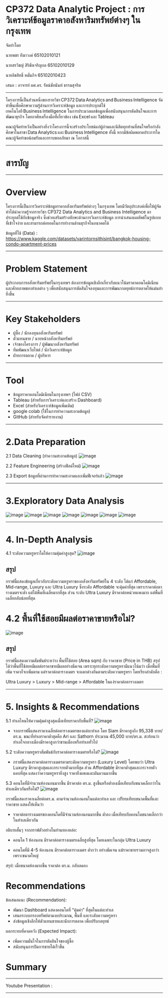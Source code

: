 # CP372 Data Analytic Project : การวิเคราะห์ข้อมูลราคาอสังหาริมทรัพย์ต่างๆ ในกรุงเทพ

จัดทำโดย

นายพชร ทีฆาวงค์ 65102010121

นายสรวิชญ์ สิริชัยเจริญกล 65102010129

นายลิขสิทธิ์ หมั่นกิจ 65102010423

เสนอ : อาจารย์ ผศ.ดร. รัตน์ชัยนันท์ ธรรมสุจริต

---

โครงการนี้เป็นส่วนหนึ่งของรายวิชา CP372 Data Analytics and Business Intelligence จัดทำขึ้นเพื่อศึกษาความรู้ด้านการวิเคราะห์ข้อมูล และการประยุกต์ใช้เทคโนโลยี Business Intelligence ในการประมวลผลข้อมูลเพื่อสนับสนุนการตัดสินใจและการพัฒนาธุรกิจ โดยอาศัยเครื่องมือที่เกี่ยวข้อง เช่น Excel และ Tableau

คณะผู้จัดทำหวังเป็นอย่างยิ่งว่าโครงการนี้จะสร้างประโยชน์แก่ผู้อ่านและนิสิตทุกท่านที่สนใจหรือกำลังศึกษาในสาขา Data Analytics และ Business Intelligence ทั้งนี้ หากมีข้อผิดพลาดประการใด คณะผู้จัดทำขอน้อมรับและกราบขออภัยมา ณ โอกาสนี้

---
# สารบัญ

---
# Overview

โครงการนี้เป็นการวิเคราะห์ข้อมูลราคาอสังหาริมทรัพย์ต่างๆ ในกรุงเทพ โดยมีวัตถุประสงค์เพื่อให้ผู้จัดทำได้นำความรู้จากรายวิชา CP372 Data Analytics and Business Intelligence มาประยุกต์ใช้กับข้อมูลจริง ซึ่งช่วยเสริมสร้างทักษะด้านการวิเคราะห์ข้อมูล การนำเสนอผลลัพธ์ในรูปแบบที่เข้าใจง่าย และสามารถต่อยอดในการทำงานด้านธุรกิจในอนาคตได้

ข้อมูลที่ใช้ (Data) : https://www.kaggle.com/datasets/varintornsithisint/bangkok-housing-condo-apartment-prices

---
# Problem Statement
ผู้ประกอบการอสังหาริมทรัพย์ในกรุงเทพฯ ต้องการข้อมูลเชิงลึกเกี่ยวกับแนวโน้มราคาคอนโดมิเนียมและศักยภาพของทำเลต่าง ๆ เพื่อสนับสนุนการตัดสินใจลงทุนและการพัฒนากลยุทธ์การตลาดให้แม่นยำยิ่งขึ้น

---
# Key Stakeholders
- ผู้ซื้อ / นักลงทุนอสังหาริมทรัพย์
- ตัวแทนขาย / นายหน้าอสังหาริมทรัพย์
- เจ้าของโครงการ / ผู้พัฒนาอสังหาริมทรัพย์
- ทีมพัฒนาเว็บไซต์ / นักวิเคราะห์ข้อมูล
- ฝ่ายการตลาด / ผู้บริหาร
 
---
# Tool
- ข้อมูลราคาคอนโดมิเนียมในกรุงเทพฯ (ไฟล์ CSV) 
- Tableau (สำหรับการวิเคราะห์และสร้าง Dashboard)
- Excel (สำหรับวิเคราะห์ข้อมูลเพิ่มเติม) 
- google colab (ใช้ในการทำความสะอาดข้อมูล)
- GitHub (สำหรับจัดทำรายงาน)

---
# 2.Data Preparation

2.1 Data Cleaning (ทำความสะอาดข้อมูล)
![image](https://github.com/user-attachments/assets/a76c8dfc-e9b1-4462-8d5e-927971d10075)

2.2 Feature Engineering (สร้างฟิลด์ใหม่)
![image](https://github.com/user-attachments/assets/984102ec-a41a-446d-8f53-cccc355bdbd0)

2.3 Export ข้อมูลที่ผ่านการทำความสะอาดและเพิ่มฟีเจอร์แล้ว
![image](https://github.com/user-attachments/assets/6d0f9bc3-2972-4601-a2a7-f76fb0c0f1c5)

---
# 3.Exploratory Data Analysis
![image](https://github.com/user-attachments/assets/972c0208-9044-40ca-94b9-3e50d9e2dd6f)
![image](https://github.com/user-attachments/assets/b89d7a4a-81f6-4204-ad72-1d7bb2322103)
![image](https://github.com/user-attachments/assets/408c948b-96ad-4c54-a7df-ad6365856956)
![image](https://github.com/user-attachments/assets/5e98c47d-9391-43c8-a84f-18cf72d3b2c9)
![image](https://github.com/user-attachments/assets/3517cd96-3a40-4b14-b7dd-28f371ad925e)
![image](https://github.com/user-attachments/assets/f4fa3edc-ea97-46ac-88dd-ab954f1c3795)
![image](https://github.com/user-attachments/assets/b6b31cb8-53fc-43c8-85f2-20ab54212773)


---
# 4. In-Depth Analysis

4.1 ระดับความหรูหราใดให้ความคุ้มค่าสูงสุด?
![image](https://github.com/user-attachments/assets/6fd587b5-061a-408c-b806-0cb703cf6781)

## สรุป

กราฟนี้แสดงข้อมูลเกี่ยวกับระดับความหรูหราของอสังหาริมทรัพย์ใน 4 ระดับ ได้แก่ Affordable, Mid-range, Luxury และ Ultra Luxury ซึ่งระดับ Affordable จะคุ้มค่าที่สุด เพราะราคาต่อตารางเมตรจะต่ำ แต่ได้พื้นที่เฉลี่ยมากที่สุด
ส่วน ระดับ Ultra Luxury มีราคาต่อหน่วยแพงมาก แต่พื้นที่เฉลี่ยกลับน้อยที่สุด

# 4.2 พื้นที่ใช้สอยมีผลต่อราคาขายหรือไม่?
![image](https://github.com/user-attachments/assets/3ccbe988-4a7d-48df-a6e1-0985959616ad)

## สรุป
กราฟนี้แสดงความสัมพันธ์ระหว่าง พื้นที่ใช้สอย (Area sqm) กับ ราคาขาย (Price in THB) สรุปได้ว่าพื้นที่ใช้สอยมีผลต่อราคาขายมีผลอย่างชัดเจน เพราะทุกระดับความหรูหรามีแนวโน้มว่า เมื่อพื้นที่เพิ่ม ราคาก็จะเพิ่มตาม แต่ราคาต่อตารางเมตร จะแตกต่างกันตามระดับความหรูหรา 
โดยเรียงลำดับคือ : 

Ultra Luxury > Luxury > Mid-range > Affordable ในแง่ราคาต่อตารางเมตร

---
# 5. Insights & Recommendations

5.1 ทำเลไหนให้ความคุ้มค่าสูงสุดเมื่อเทียบราคากับพื้นที่?
![image](https://github.com/user-attachments/assets/a0f1be2e-4c9d-4731-b0f9-954b2ba27529)

- จากกราฟนี้แสดงราคาเฉลี่ยต่อตารางเมตรของแต่ละทำเล โดย Siam มีราคาสูงถึง 95,338 บาท/ตร.ม. ขณะที่ทำเลราคาต่ำสุดคือ Ari และ Sathorn ประมาณ 45,000 บาท/ตร.ม. สะท้อนว่าทำเลใจกลางเมืองมีราคาสูงกว่าชานเมืองหรือทำเลทั่วไป

5.2 ระดับความหรูหราสัมพันธ์กับราคาต่อตารางเมตรหรือไม่?
![image](https://github.com/user-attachments/assets/06fb39d4-73ef-46c2-9687-6063cefaa0dc)

- กราฟนี้แสดงราคาต่อตารางเมตรตามระดับความหรูหรา (Luxury Level) โดยพบว่า Ultra Luxury มีราคาสูงสุดและกระจายตัวมากที่สุด ส่วน Affordable มีราคาต่ำสุดและกระจายตัวแคบที่สุด แสดงว่าความหรูหรายิ่งสูง ราคายิ่งแพงและผันผวนมากขึ้น

5.3 คอนโดที่มีจำนวนห้องนอนมากขึ้น มีราคาต่อ ตร.ม. สูงขึ้นหรือต่ำลงเมื่อเทียบกับขนาดเล็กกว่าในทำเลเดียวกันหรือไม่?
![image](https://github.com/user-attachments/assets/b9909b70-1353-4008-ab92-980a17e98e53)


กราฟนี้แสดงราคาเฉลี่ยต่อตร.ม. ตามจำนวนห้องนอนในแต่ละทำเล และ เปรียบเทียบขนาดพื้นที่และราคาขาย แสดงให้เห็นว่า
- ราคาต่อตารางเมตรของคอนโดที่มีจำนวนห้องนอนมากขึ้น ต่ำลง เมื่อเทียบกับคอนโดขนาดเล็กกว่าในทำเลเดียวกัน

อธิบายสั้นๆ จากกราฟตัวอย่างในย่านทองหล่อ:

- คอนโด 1 ห้องนอน มีราคาต่อตารางเมตรเฉลี่ยสูงที่สุด โดยเฉพาะในกลุ่ม Ultra Luxury

- คอนโดที่มี 4-5 ห้องนอน มีราคาต่อตารางเมตร ต่ำกว่า อย่างชัดเจน แม้ราคาขายรวมอาจสูงกว่าเพราะขนาดใหญ่

สรุป: เมื่อขนาดห้องมากขึ้น ราคาต่อ ตร.ม. กลับลดลง

# Recommendations
ข้อเสนอแนะ (Recommendation):
- พัฒนา Dashboard แสดงคอนโดที่ “คุ้มค่า” ที่สุดในแต่ละทำเล
- เสนอระบบกรองทรัพย์ตามงบประมาณ, พื้นที่ และระดับความหรูหรา
- ส่งข้อมูลเชิงลึกให้ตัวแทนขายและนักการตลาด เพื่อปรับกลยุทธ์

ผลกระทบที่คาดหวัง (Expected Impact):
- เพิ่มความมั่นใจในการตัดสินใจของผู้ซื้อ
- สนับสนุนการปิดการขายได้เร็วขึ้น


# Summary

---
Youtube Presentation : 

---
